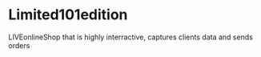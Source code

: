 # Limited101edition
LIVEonlineShop that is highly interractive, captures clients data and sends orders
